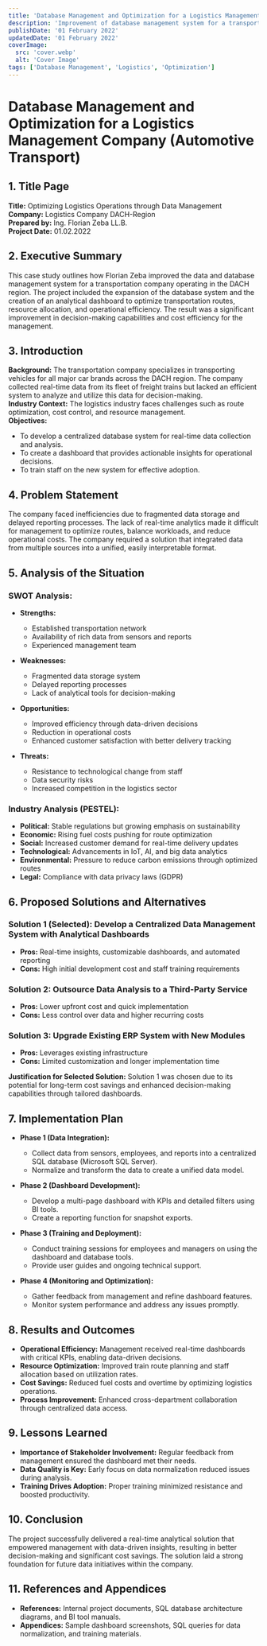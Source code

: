 ```yaml
---
title: 'Database Management and Optimization for a Logistics Management Company'
description: 'Improvement of database management system for a transportation company operating in the DACH region.'
publishDate: '01 February 2022'
updatedDate: '01 February 2022'
coverImage:
  src: 'cover.webp'
  alt: 'Cover Image'
tags: ['Database Management', 'Logistics', 'Optimization']
---
```


# Database Management and Optimization for a Logistics Management Company (Automotive Transport)

## **1. Title Page**

**Title:** Optimizing Logistics Operations through Data Management  
**Company:** Logistics Company DACH-Region  
**Prepared by:** Ing. Florian Zeba LL.B.  
**Project Date:** 01.02.2022

## **2. Executive Summary**

This case study outlines how Florian Zeba improved the data and database management system for a transportation company operating in the DACH region. The project included the expansion of the database system and the creation of an analytical dashboard to optimize transportation routes, resource allocation, and operational efficiency. The result was a significant improvement in decision-making capabilities and cost efficiency for the management.

## **3. Introduction**

**Background:** The transportation company specializes in transporting vehicles for all major car brands across the DACH region. The company collected real-time data from its fleet of freight trains but lacked an efficient system to analyze and utilize this data for decision-making.  
**Industry Context:** The logistics industry faces challenges such as route optimization, cost control, and resource management.  
**Objectives:**

- To develop a centralized database system for real-time data collection and analysis.
- To create a dashboard that provides actionable insights for operational decisions.
- To train staff on the new system for effective adoption.

## **4. Problem Statement**

The company faced inefficiencies due to fragmented data storage and delayed reporting processes. The lack of real-time analytics made it difficult for management to optimize routes, balance workloads, and reduce operational costs. The company required a solution that integrated data from multiple sources into a unified, easily interpretable format.

## **5. Analysis of the Situation**

### **SWOT Analysis:**

- **Strengths:**

  - Established transportation network
  - Availability of rich data from sensors and reports
  - Experienced management team

- **Weaknesses:**

  - Fragmented data storage system
  - Delayed reporting processes
  - Lack of analytical tools for decision-making

- **Opportunities:**

  - Improved efficiency through data-driven decisions
  - Reduction in operational costs
  - Enhanced customer satisfaction with better delivery tracking

- **Threats:**
  - Resistance to technological change from staff
  - Data security risks
  - Increased competition in the logistics sector

### **Industry Analysis (PESTEL):**

- **Political:** Stable regulations but growing emphasis on sustainability
- **Economic:** Rising fuel costs pushing for route optimization
- **Social:** Increased customer demand for real-time delivery updates
- **Technological:** Advancements in IoT, AI, and big data analytics
- **Environmental:** Pressure to reduce carbon emissions through optimized routes
- **Legal:** Compliance with data privacy laws (GDPR)

## **6. Proposed Solutions and Alternatives**

### **Solution 1 (Selected): Develop a Centralized Data Management System with Analytical Dashboards**

- **Pros:** Real-time insights, customizable dashboards, and automated reporting
- **Cons:** High initial development cost and staff training requirements

### **Solution 2: Outsource Data Analysis to a Third-Party Service**

- **Pros:** Lower upfront cost and quick implementation
- **Cons:** Less control over data and higher recurring costs

### **Solution 3: Upgrade Existing ERP System with New Modules**

- **Pros:** Leverages existing infrastructure
- **Cons:** Limited customization and longer implementation time

**Justification for Selected Solution:** Solution 1 was chosen due to its potential for long-term cost savings and enhanced decision-making capabilities through tailored dashboards.

## **7. Implementation Plan**

- **Phase 1 (Data Integration):**

  - Collect data from sensors, employees, and reports into a centralized SQL database (Microsoft SQL Server).
  - Normalize and transform the data to create a unified data model.

- **Phase 2 (Dashboard Development):**

  - Develop a multi-page dashboard with KPIs and detailed filters using BI tools.
  - Create a reporting function for snapshot exports.

- **Phase 3 (Training and Deployment):**

  - Conduct training sessions for employees and managers on using the dashboard and database tools.
  - Provide user guides and ongoing technical support.

- **Phase 4 (Monitoring and Optimization):**
  - Gather feedback from management and refine dashboard features.
  - Monitor system performance and address any issues promptly.

## **8. Results and Outcomes**

- **Operational Efficiency:** Management received real-time dashboards with critical KPIs, enabling data-driven decisions.
- **Resource Optimization:** Improved train route planning and staff allocation based on utilization rates.
- **Cost Savings:** Reduced fuel costs and overtime by optimizing logistics operations.
- **Process Improvement:** Enhanced cross-department collaboration through centralized data access.

## **9. Lessons Learned**

- **Importance of Stakeholder Involvement:** Regular feedback from management ensured the dashboard met their needs.
- **Data Quality is Key:** Early focus on data normalization reduced issues during analysis.
- **Training Drives Adoption:** Proper training minimized resistance and boosted productivity.

## **10. Conclusion**

The project successfully delivered a real-time analytical solution that empowered management with data-driven insights, resulting in better decision-making and significant cost savings. The solution laid a strong foundation for future data initiatives within the company.

## **11. References and Appendices**

- **References:** Internal project documents, SQL database architecture diagrams, and BI tool manuals.
- **Appendices:** Sample dashboard screenshots, SQL queries for data normalization, and training materials.

